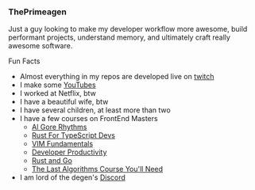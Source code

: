 ### ThePrimeagen

Just a guy looking to make my developer workflow more awesome, build performant
projects, understand memory, and ultimately craft really awesome software.

Fun Facts
* Almost everything in my repos are developed live on [twitch](https://twitch.tv/ThePrimeagen)
* I make some [YouTubes](https://youtube.com/ThePrimeagen)
* I worked at Netflix, btw
* I have a beautiful wife, btw
* I have several children, at least more than two
* I have a few courses on FrontEnd Masters
  * [Al Gore Rhythms](https://frontendmasters.com/courses/algorithms/)
  * [Rust For TypeScript Devs](https://frontendmasters.com/courses/rust-ts-devs/)
  * [VIM Fundamentals](https://frontendmasters.com/courses/vim-fundamentals/)
  * [Developer Productivity](https://frontendmasters.com/courses/developer-productivity/)
  * [Rust and Go](https://frontendmasters.com/courses/typescript-go-rust)
  * [The Last Algorithms Course You'll Need](https://frontendmasters.com/courses/algorithms/)
* I am lord of the degen's [Discord](https://discord.gg/ThePrimeagen)


